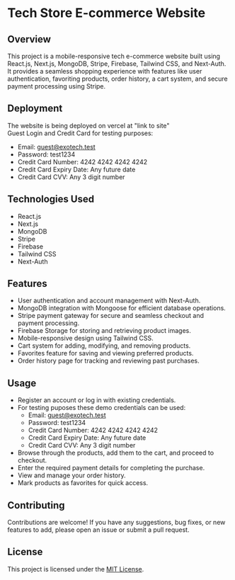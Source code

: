
# Tech Store E-commerce Website

## Overview
This project is a mobile-responsive tech e-commerce website built using React.js, Next.js, MongoDB, Stripe, Firebase, Tailwind CSS, and Next-Auth. It provides a seamless shopping experience with features like user authentication, favoriting products, order history, a cart system, and secure payment processing using Stripe.

## Deployment
The website is being deployed on vercel at "link to site"  
Guest Login and Credit Card for testing purposes:
- Email: guest@exotech.test
- Password: test1234
- Credit Card Number: 4242 4242 4242 4242
- Credit Card Expiry Date: Any future date
- Credit Card CVV: Any 3 digit number

## Technologies Used
- React.js
- Next.js
- MongoDB
- Stripe
- Firebase
- Tailwind CSS
- Next-Auth

## Features
- User authentication and account management with Next-Auth.
- MongoDB integration with Mongoose for efficient database operations.
- Stripe payment gateway for secure and seamless checkout and payment processing.
- Firebase Storage for storing and retrieving product images.
- Mobile-responsive design using Tailwind CSS.
- Cart system for adding, modifying, and removing products.
- Favorites feature for saving and viewing preferred products.
- Order history page for tracking and reviewing past purchases.

## Usage
- Register an account or log in with existing credentials.
- For testing puposes these demo credentials can be used:
    - Email: guest@exotech.test
    - Password: test1234
    - Credit Card Number: 4242 4242 4242 4242
    - Credit Card Expiry Date: Any future date
    - Credit Card CVV: Any 3 digit number
- Browse through the products, add them to the cart, and proceed to checkout.
- Enter the required payment details for completing the purchase.
- View and manage your order history.
- Mark products as favorites for quick access.

## Contributing
Contributions are welcome! If you have any suggestions, bug fixes, or new features to add, please open an issue or submit a pull request.

## License
This project is licensed under the [MIT License](LICENSE).
